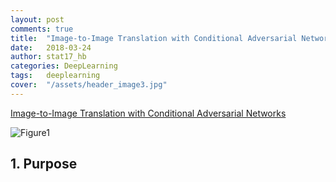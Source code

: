 ```yaml
---
layout: post
comments: true
title:  "Image-to-Image Translation with Conditional Adversarial Networks"
date:   2018-03-24
author: stat17_hb
categories: DeepLearning
tags:	deeplearning
cover:  "/assets/header_image3.jpg"
---
```


[Image-to-Image Translation with Conditional Adversarial Networks][article]

![Figure1]("/assets/pix2pix/figure1.png)


## 1. Purpose

[article]: https://phillipi.github.io/pix2pix/